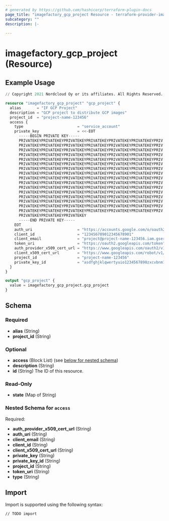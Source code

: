```yaml
---
# generated by https://github.com/hashicorp/terraform-plugin-docs
page_title: "imagefactory_gcp_project Resource - terraform-provider-imagefactory"
subcategory: ""
description: |-
  
---
```


# imagefactory_gcp_project (Resource)



## Example Usage

```terraform
// Copyright 2021 Nordcloud Oy or its affiliates. All Rights Reserved.

resource "imagefactory_gcp_project" "gcp_project" {
  alias       = "IF GCP Project"
  description = "GCP project to distribute GCP images"
  project_id  = "project-name-123456"
  access {
    type                        = "service_account"
    private_key                 = <<-EOT
      -----BEGIN PRIVATE KEY-----
      PRIVATEKEYPRIVATEKEYPRIVATEKEYPRIVATEKEYPRIVATEKEYPRIVATEKEYPRIV
      PRIVATEKEYPRIVATEKEYPRIVATEKEYPRIVATEKEYPRIVATEKEYPRIVATEKEYPRIV
      PRIVATEKEYPRIVATEKEYPRIVATEKEYPRIVATEKEYPRIVATEKEYPRIVATEKEYPRIV
      PRIVATEKEYPRIVATEKEYPRIVATEKEYPRIVATEKEYPRIVATEKEYPRIVATEKEYPRIV
      PRIVATEKEYPRIVATEKEYPRIVATEKEYPRIVATEKEYPRIVATEKEYPRIVATEKEYPRIV
      PRIVATEKEYPRIVATEKEYPRIVATEKEYPRIVATEKEYPRIVATEKEYPRIVATEKEYPRIV
      PRIVATEKEYPRIVATEKEYPRIVATEKEYPRIVATEKEYPRIVATEKEYPRIVATEKEYPRIV
      PRIVATEKEYPRIVATEKEYPRIVATEKEYPRIVATEKEYPRIVATEKEYPRIVATEKEYPRIV
      PRIVATEKEYPRIVATEKEYPRIVATEKEYPRIVATEKEYPRIVATEKEYPRIVATEKEYPRIV
      PRIVATEKEYPRIVATEKEYPRIVATEKEYPRIVATEKEYPRIVATEKEYPRIVATEKEYPRIV
      PRIVATEKEYPRIVATEKEYPRIVATEKEYPRIVATEKEYPRIVATEKEYPRIVATEKEYPRIV
      PRIVATEKEYPRIVATEKEYPRIVATEKEYPRIVATEKEYPRIVATEKEYPRIVATEKEYPRIV
      PRIVATEKEYPRIVATEKEYPRIVATEKEYPRIVATEKEYPRIVATEKEYPRIVATEKEYPRIV
      PRIVATEKEYPRIVATEKEYPRIVATEKEYPRIVATEKEYPRIVATEKEYPRIVATEKEYPRIV
      PRIVATEKEYPRIVATEKEYPRIVATEKEYPRIVATEKEYPRIVATEKEYPRIVATEKEYPRIV
      PRIVATEKEYPRIVATEKEYPRIVATEKEYPRIVATEKEYPRIVATEKEYPRIVATEKEYPRIV
      PRIVATEKEYPRIVATEKEYPRIVATEKEY
      -----END PRIVATE KEY-----
    EOT
    auth_uri                    = "https://accounts.google.com/o/oauth2/auth"
    client_id                   = "123456789012345678901"
    client_email                = "project@project-name-123456.iam.gserviceaccount.com"
    token_uri                   = "https://oauth2.googleapis.com/token"
    auth_provider_x509_cert_url = "https://www.googleapis.com/oauth2/v1/certs"
    client_x509_cert_url        = "https://www.googleapis.com/robot/v1/metadata/x509/project%40project-name-123456.iam.gserviceaccount.com"
    project_id                  = "project-name-123456"
    private_key_id              = "asdfghjklqwertyuio1234567890zxcvbnm12345"
  }
}

output "gcp_project" {
  value = imagefactory_gcp_project.gcp_project
}
```

<!-- schema generated by tfplugindocs -->
## Schema

### Required

- **alias** (String)
- **project_id** (String)

### Optional

- **access** (Block List) (see [below for nested schema](#nestedblock--access))
- **description** (String)
- **id** (String) The ID of this resource.

### Read-Only

- **state** (Map of String)

<a id="nestedblock--access"></a>
### Nested Schema for `access`

Required:

- **auth_provider_x509_cert_url** (String)
- **auth_uri** (String)
- **client_email** (String)
- **client_id** (String)
- **client_x509_cert_url** (String)
- **private_key** (String)
- **private_key_id** (String)
- **project_id** (String)
- **token_uri** (String)
- **type** (String)

## Import

Import is supported using the following syntax:

```shell
// TODO import
```
